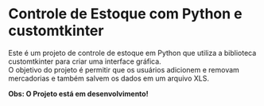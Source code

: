 # Controle de Estoque com Python e customtkinter
<p>Este é um projeto de controle de estoque em Python que utiliza a biblioteca customtkinter para criar uma interface gráfica. <br>O objetivo do projeto é permitir que os usuários adicionem e removam mercadorias e também salvem os dados em um arquivo XLS. </p>

<strong>Obs: O Projeto está em desenvolvimento!</strong>

